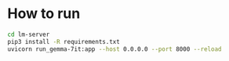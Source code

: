 # How to run

```sh
cd lm-server
pip3 install -R requirements.txt
uvicorn run_gemma-7it:app --host 0.0.0.0 --port 8000 --reload
```